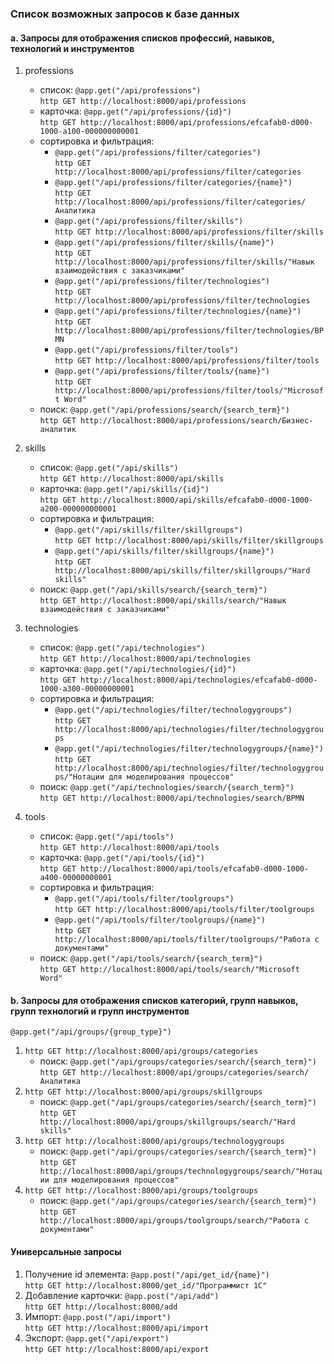 ### Список возможных запросов к базе данных

#### a. Запросы для отображения списков профессий, навыков, технологий и инструментов

1) professions
    - список: `@app.get("/api/professions")` </br>
`http GET http://localhost:8000/api/professions`
    - карточка: `@app.get("/api/professions/{id}")` </br>
`http GET http://localhost:8000/api/professions/efcafab0-d000-1000-a100-000000000001`
    - сортировка и фильтрация:
        * `@app.get("/api/professions/filter/categories")` </br>
`http GET http://localhost:8000/api/professions/filter/categories`
        * `@app.get("/api/professions/filter/categories/{name}")` </br>
`http GET http://localhost:8000/api/professions/filter/categories/Аналитика`
        * `@app.get("/api/professions/filter/skills")` </br>
`http GET http://localhost:8000/api/professions/filter/skills`
        * `@app.get("/api/professions/filter/skills/{name}")` </br>
`http GET http://localhost:8000/api/professions/filter/skills/"Навык взаимодействия с заказчиками"`
        * `@app.get("/api/professions/filter/technologies")` </br>
`http GET http://localhost:8000/api/professions/filter/technologies`
        * `@app.get("/api/professions/filter/technologies/{name}")` </br>
`http GET http://localhost:8000/api/professions/filter/technologies/BPMN`
        * `@app.get("/api/professions/filter/tools")` </br>
`http GET http://localhost:8000/api/professions/filter/tools`
        * `@app.get("/api/professions/filter/tools/{name}")` </br>
`http GET http://localhost:8000/api/professions/filter/tools/"Microsoft Word"`
    - поиск: `@app.get("/api/professions/search/{search_term}")` </br>
`http GET http://localhost:8000/api/professions/search/Бизнес-аналитик`

2) skills
    - список: `@app.get("/api/skills")` </br>
`http GET http://localhost:8000/api/skills`
    - карточка: `@app.get("/api/skills/{id}")` </br>
`http GET http://localhost:8000/api/skills/efcafab0-d000-1000-a200-000000000001`
    - сортировка и фильтрация:
        * `@app.get("/api/skills/filter/skillgroups")` </br>
`http GET http://localhost:8000/api/skills/filter/skillgroups`
        * `@app.get("/api/skills/filter/skillgroups/{name}")` </br>
`http GET http://localhost:8000/api/skills/filter/skillgroups/"Hard skills"`
    - поиск: `@app.get("/api/skills/search/{search_term}")` </br>
`http GET http://localhost:8000/api/skills/search/"Навык взаимодействия с заказчиками"`

3) technologies
    - список: `@app.get("/api/technologies")` </br>
`http GET http://localhost:8000/api/technologies`
    - карточка: `@app.get("/api/technologies/{id}")` </br>
`http GET http://localhost:8000/api/technologies/efcafab0-d000-1000-a300-00000000001`
    - сортировка и фильтрация:
        * `@app.get("/api/technologies/filter/technologygroups")` </br>
`http GET http://localhost:8000/api/technologies/filter/technologygroups`
        * `@app.get("/api/technologies/filter/technologygroups/{name}")` </br>
`http GET http://localhost:8000/api/technologies/filter/technologygroups/"Нотации для моделирования процессов"`
    - поиск: `@app.get("/api/technologies/search/{search_term}")` </br>
`http GET http://localhost:8000/api/technologies/search/BPMN`

4) tools
    - список: `@app.get("/api/tools")` </br>
`http GET http://localhost:8000/api/tools`
    - карточка: `@app.get("/api/tools/{id}")` </br>
`http GET http://localhost:8000/api/tools/efcafab0-d000-1000-a400-00000000001`
    - сортировка и фильтрация:
        * `@app.get("/api/tools/filter/toolgroups")` </br>
`http GET http://localhost:8000/api/tools/filter/toolgroups`
        * `@app.get("/api/tools/filter/toolgroups/{name}")` </br>
`http GET http://localhost:8000/api/tools/filter/toolgroups/"Работа с документами"`
    - поиск: `@app.get("/api/tools/search/{search_term}")` </br>
`http GET http://localhost:8000/api/tools/search/"Microsoft Word"`

#### b. Запросы для отображения списков категорий, групп навыков, групп технологий и групп инструментов

`@app.get("/api/groups/{group_type}")`
1) `http GET http://localhost:8000/api/groups/categories`
    - поиск: `@app.get("/api/groups/categories/search/{search_term}")` </br>
`http GET http://localhost:8000/api/groups/categories/search/Аналитика`
3) `http GET http://localhost:8000/api/groups/skillgroups`
    - поиск: `@app.get("/api/groups/categories/search/{search_term}")` </br>
`http GET http://localhost:8000/api/groups/skillgroups/search/"Hard skills"`
4) `http GET http://localhost:8000/api/groups/technologygroups`
    - поиск: `@app.get("/api/groups/categories/search/{search_term}")` </br>
`http GET http://localhost:8000/api/groups/technologygroups/search/"Нотации для моделирования процессов"`
5) `http GET http://localhost:8000/api/groups/toolgroups`
    - поиск: `@app.get("/api/groups/categories/search/{search_term}")` </br>
`http GET http://localhost:8000/api/groups/toolgroups/search/"Работа с документами"`

#### Универсальные запросы

1) Получение id элемента: `@app.post("/api/get_id/{name}")` </br>
`http GET http://localhost:8000/get_id/"Программист 1С"`
2) Добавление карточки: `@app.post("/api/add")` </br>
`http GET http://localhost:8000/add`
3) Импорт: `@app.post("/api/import")` </br>
`http GET http://localhost:8000/api/import`
4) Экспорт: `@app.get("/api/export")` </br>
`http GET http://localhost:8000/api/export`
